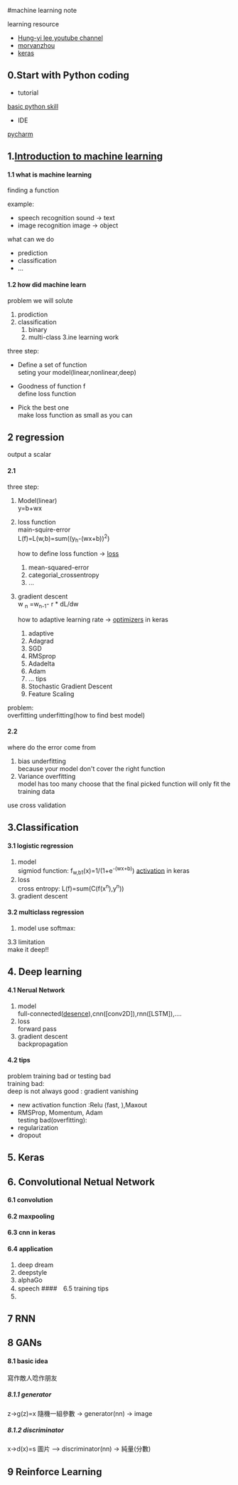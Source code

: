 #machine learning note

learning resource

* [Hung-yi lee](http://speech.ee.ntu.edu.tw/~tlkagk/courses.html),[youtube channel](https://www.youtube.com/channel/UC2ggjtuuWvxrHHHiaDH1dlQ)
* [morvanzhou](https://morvanzhou.github.io/)
* [keras](https://keras.io/zh/)

## 0.Start with Python coding
* tutorial

[basic python skill](https://www.youtube.com/playlist?list=PL6gx4Cwl9DGAcbMi1sH6oAMk4JHw91mC_)

* IDE 

[pycharm](https://www.jetbrains.com/pycharm/)

 
## 1.[Introduction to machine learning](https://www.youtube.com/watch?v=CXgbekl66jc)

#### 1.1 what is machine learning 
finding a function 

example:
* speech recognition    sound -> text
* image recognition     image -> object

what can we do 

* prediction
* classification
* ...

#### 1.2 how did machine learn
problem we will solute
1. prodiction
2. classification
    1) binary
    2) multi-class
3.ine learning work

three step:

* Define a set of function  
    seting your model(linear,nonlinear,deep)

* Goodness of function f  
    define loss function

* Pick the best one  
    make loss function as small as you can
    

## 2 regression
output a scalar  

#### 2.1
three step:
1. Model(linear)  
y=b+wx

2. loss function  
    main-squire-error  
    L(f)=L(w,b)=sum((y<sub>h</sub>-(wx+b))<sup>2</sup>)

    how to define loss function -> [loss](https://keras.io/zh/losses/)
        
      1. mean-squared-error
      2. categorial_crossentropy
      99. ...  

3. gradient descent  
    w <sub>n</sub> =w<sub>n-1</sub>- r * dL/dw

    how to adaptive learning rate -> [optimizers](https://keras.io/zh/optimizers/) in keras
        
      1. adaptive
      2. Adagrad
      3. SGD
      4. RMSprop
      5. Adadelta
      6. Adam
      99. ...
    tips  
    1. Stochastic Gradient Descent
    2. Feature Scaling
    

problem:  
overfitting underfitting(how to find best model)

#### 2.2
where do the error come from
1. bias
    underfitting  
    because your model don't cover the right 
    function 
2. Variance
    overfitting  
    model has too many choose that the final picked 
    function will only fit the training data

use cross validation

## 3.Classification
#### 3.1 logistic regression
1. model  
sigmiod function: f<sub>w,b1</sub>(x)=1/(1+e<sup>-(wx+b)</sup>) 
[activation]() in keras
2. loss  
cross entropy: L(f)=sum(C(f(x<sup>n</sup>),y<sup>n</sup>))  
3. gradient descent
#### 3.2 multiclass regression
1. model 
use softmax:

3.3 limitation  
make it deep!!

## 4. Deep learning 
#### 4.1 Nerual Network
1. model  
full-connected([desence]()),cnn([conv2D]),rnn([LSTM]),....
2. loss  
forward pass
3. gradient descent  
backpropagation
#### 4.2 tips
problem training bad or testing bad  
training bad:  
deep is not always good : gradient vanishing  
* new activation function :Relu (fast, ),Maxout
* RMSProp, Momentum, Adam  
testing bad(overfitting):
* regularization
* dropout

## 5. Keras


## 6. Convolutional Netual Network
#### 6.1 convolution

#### 6.2 maxpooling
#### 6.3 cnn in keras
#### 6.4 application
1. deep dream
2. deepstyle
3. alphaGo
4. speech
####　6.5 training tips
1. 

## 7 RNN

## 8 GANs

#### 8.1 basic idea
寫作敵人唸作朋友
##### 8.1.1 generator
z->g(z)=x
隨機一組參數 -> generator(nn) -> image
##### 8.1.2 discriminator
x->d(x)=s 
圖片 —> discriminator(nn) -> 純量(分數)

## 9 Reinforce Learning








    
